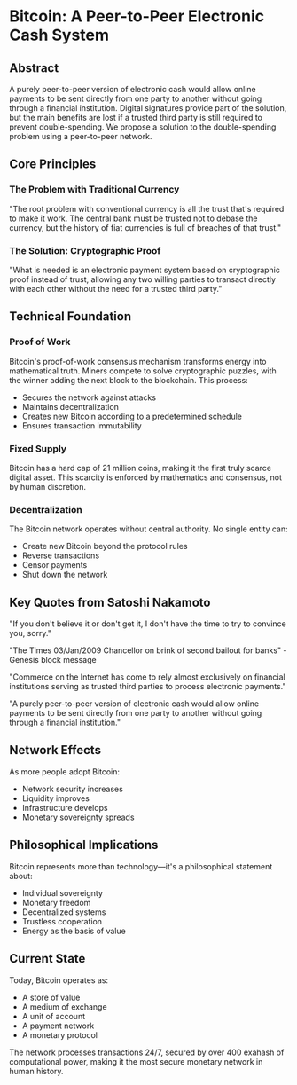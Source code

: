 # Bitcoin: A Peer-to-Peer Electronic Cash System

## Abstract

A purely peer-to-peer version of electronic cash would allow online payments to be sent directly from one party to another without going through a financial institution. Digital signatures provide part of the solution, but the main benefits are lost if a trusted third party is still required to prevent double-spending. We propose a solution to the double-spending problem using a peer-to-peer network.

## Core Principles

### The Problem with Traditional Currency

"The root problem with conventional currency is all the trust that's required to make it work. The central bank must be trusted not to debase the currency, but the history of fiat currencies is full of breaches of that trust."

### The Solution: Cryptographic Proof

"What is needed is an electronic payment system based on cryptographic proof instead of trust, allowing any two willing parties to transact directly with each other without the need for a trusted third party."

## Technical Foundation

### Proof of Work

Bitcoin's proof-of-work consensus mechanism transforms energy into mathematical truth. Miners compete to solve cryptographic puzzles, with the winner adding the next block to the blockchain. This process:

- Secures the network against attacks
- Maintains decentralization
- Creates new Bitcoin according to a predetermined schedule
- Ensures transaction immutability

### Fixed Supply

Bitcoin has a hard cap of 21 million coins, making it the first truly scarce digital asset. This scarcity is enforced by mathematics and consensus, not by human discretion.

### Decentralization

The Bitcoin network operates without central authority. No single entity can:
- Create new Bitcoin beyond the protocol rules
- Reverse transactions
- Censor payments
- Shut down the network

## Key Quotes from Satoshi Nakamoto

"If you don't believe it or don't get it, I don't have the time to try to convince you, sorry."

"The Times 03/Jan/2009 Chancellor on brink of second bailout for banks" - Genesis block message

"Commerce on the Internet has come to rely almost exclusively on financial institutions serving as trusted third parties to process electronic payments."

"A purely peer-to-peer version of electronic cash would allow online payments to be sent directly from one party to another without going through a financial institution."

## Network Effects

As more people adopt Bitcoin:
- Network security increases
- Liquidity improves
- Infrastructure develops
- Monetary sovereignty spreads

## Philosophical Implications

Bitcoin represents more than technology—it's a philosophical statement about:
- Individual sovereignty
- Monetary freedom
- Decentralized systems
- Trustless cooperation
- Energy as the basis of value

## Current State

Today, Bitcoin operates as:
- A store of value
- A medium of exchange
- A unit of account
- A payment network
- A monetary protocol

The network processes transactions 24/7, secured by over 400 exahash of computational power, making it the most secure monetary network in human history. 